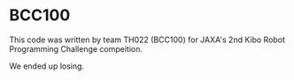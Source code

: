 # BCC100

This code was written by team TH022 (BCC100) for JAXA's 2nd Kibo Robot Programming Challenge compeition.

We ended up losing.


